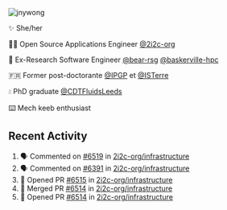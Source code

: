 ![jnywong](https://readme-typing-svg.demolab.com/?font=Intel+One+Mono&size=36&duration=3000&pause=1000&color=6bc46d&vCenter=true&width=170&lines=jnywong)

✨ She/her

👩‍💻 Open Source Applications Engineer [@2i2c-org](https://2i2c.org/)

🐻 Ex-Research Software Engineer [@bear-rsg](https://github.com/bear-rsg) [@baskerville-hpc](https://github.com/baskerville-hpc) 

🇫🇷 Former post-doctorante [@IPGP](https://github.com/IPGP) et [@ISTerre](https://www.isterre.fr/) 

💧 PhD graduate [@CDTFluidsLeeds](https://fluid-dynamics.leeds.ac.uk/) 

⌨️ Mech keeb enthusiast 

## Recent Activity 

<!--START_SECTION:activity-->
1. 🗣 Commented on [#6519](https://github.com/2i2c-org/infrastructure/issues/6519#issuecomment-3163084178) in [2i2c-org/infrastructure](https://github.com/2i2c-org/infrastructure)
2. 🗣 Commented on [#6391](https://github.com/2i2c-org/infrastructure/issues/6391#issuecomment-3163073880) in [2i2c-org/infrastructure](https://github.com/2i2c-org/infrastructure)
3. 💪 Opened PR [#6515](https://github.com/2i2c-org/infrastructure/pull/6515) in [2i2c-org/infrastructure](https://github.com/2i2c-org/infrastructure)
4. 🎉 Merged PR [#6514](https://github.com/2i2c-org/infrastructure/pull/6514) in [2i2c-org/infrastructure](https://github.com/2i2c-org/infrastructure)
5. 💪 Opened PR [#6514](https://github.com/2i2c-org/infrastructure/pull/6514) in [2i2c-org/infrastructure](https://github.com/2i2c-org/infrastructure)
<!--END_SECTION:activity-->
